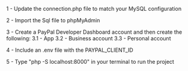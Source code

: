 1 - Update the connection.php file to match your MySQL configuration

2 - Import the Sql file to phpMyAdmin

3 - Create a PayPal Developer Dashboard account and then create the following:
	3.1 - App 
	3.2 - Business account
	3.3 - Personal account

4 - Include an .env file with the PAYPAL_CLIENT_ID

5 - Type "php -S localhost:8000" in your terminal to run the project
